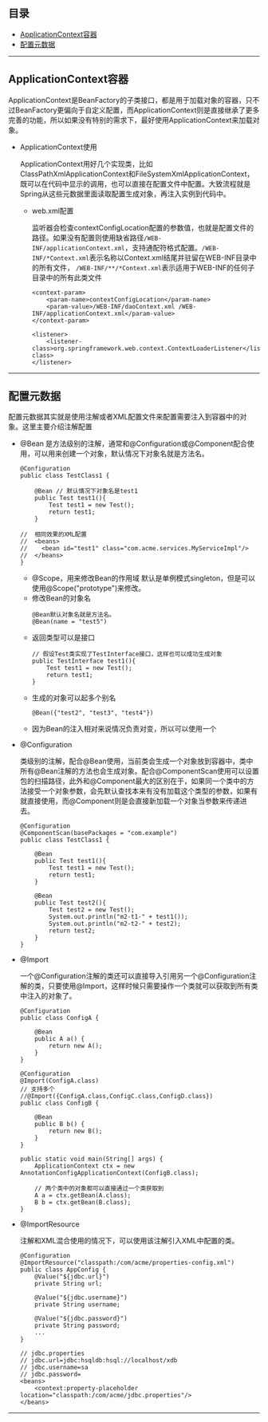 
## 目录
<!-- TOC -->
- [ApplicationContext容器](#ApplicationContext容器)
- [配置元数据](#配置元数据)
<!-- /TOC -->

---
## ApplicationContext容器
ApplicationContext是BeanFactory的子类接口，都是用于加载对象的容器，只不过BeanFactory更偏向于自定义配置，而ApplicationContext则是直接继承了更多完善的功能，所以如果没有特别的需求下，最好使用ApplicationContext来加载对象。
- ApplicationContext使用

  ApplicationContext用好几个实现类，比如ClassPathXmlApplicationContext和FileSystemXmlApplicationContext，既可以在代码中显示的调用，也可以直接在配置文件中配置。大致流程就是Spring从这些元数据里面读取配置生成对象，再注入实例到代码中。
  - web.xml配置

    监听器会检查contextConfigLocation配置的参数值，也就是配置文件的路径。如果没有配置则使用缺省路径```/WEB-INF/applicationContext.xml```，支持通配符格式配置。```/WEB-INF/*Context.xml```表示名称以Context.xml结尾并驻留在WEB-INF目录中的所有文件， ```/WEB-INF/**/*Context.xml```表示适用于WEB-INF的任何子目录中的所有此类文件
    ```
    <context-param>
        <param-name>contextConfigLocation</param-name>
        <param-value>/WEB-INF/daoContext.xml /WEB-INF/applicationContext.xml</param-value>
    </context-param>

    <listener>
        <listener-class>org.springframework.web.context.ContextLoaderListener</listener-class>
    </listener>
    ```

---

## 配置元数据
配置元数据其实就是使用注解或者XML配置文件来配置需要注入到容器中的对象。这里主要介绍注解配置
- @Bean
  是方法级别的注解，通常和@Configuration或@Component配合使用，可以用来创建一个对象，默认情况下对象名就是方法名。
  ```
  @Configuration
  public class TestClass1 {

      @Bean // 默认情况下对象名是test1
      public Test test1(){
          Test test1 = new Test();
          return test1;
      }

  //  相同效果的XML配置
  //  <beans>
  //    <bean id="test1" class="com.acme.services.MyServiceImpl"/>
  //  </beans>
  }
  ```
  - @Scope，用来修改Bean的作用域 
    默认是单例模式singleton，但是可以使用@Scope("prototype")来修改。
  - 修改Bean的对象名
    ```
    @Bean默认对象名就是方法名。
    @Bean(name = "test5")
    ```
  - 返回类型可以是接口
    ```
    // 假设Test类实现了TestInterface接口，这样也可以成功生成对象
    public TestInterface test1(){
        Test test1 = new Test();
        return test1;
    }
    ```
  - 生成的对象可以起多个别名
    ```
    @Bean({"test2", "test3", "test4"})
    ```
  - 因为Bean的注入相对来说情况负责对变，所以可以使用一个

- @Configuration

  类级别的注解，配合@Bean使用，当前类会生成一个对象放到容器中，类中所有@Bean注解的方法也会生成对象。配合@ComponentScan使用可以设置包的扫描路径，此外和@Component最大的区别在于，如果同一个类中的方法接受一个对象参数，会先默认查找本来有没有加载这个类型的参数，如果有就直接使用，而@Component则是会直接新加载一个对象当参数来传递进去。
  ```
  @Configuration
  @ComponentScan(basePackages = "com.example")
  public class TestClass1 {

      @Bean 
      public Test test1(){
          Test test1 = new Test();
          return test1;
      }

      @Bean
      public Test test2(){
          Test test2 = new Test();
          System.out.println("m2-t1-" + test1());
          System.out.println("m2-t2-" + test2);
          return test2;
      }
  }
  ```
- @Import

  一个@Configuration注解的类还可以直接导入引用另一个@Configuration注解的类，只要使用@Import，这样时候只需要操作一个类就可以获取到所有类中注入的对象了。
  ```
  @Configuration
  public class ConfigA {

      @Bean
      public A a() {
          return new A();
      }
  }

  @Configuration
  @Import(ConfigA.class)
  // 支持多个
  //@Import({ConfigA.class,ConfigC.class,ConfigD.class})
  public class ConfigB {

      @Bean
      public B b() {
          return new B();
      }
  }

  public static void main(String[] args) {
      ApplicationContext ctx = new AnnotationConfigApplicationContext(ConfigB.class);

      // 两个类中的对象都可以直接通过一个类获取到
      A a = ctx.getBean(A.class);
      B b = ctx.getBean(B.class);
  }
  ```

- @ImportResource

  注解和XML混合使用的情况下，可以使用该注解引入XML中配置的类。
  ```
  @Configuration
  @ImportResource("classpath:/com/acme/properties-config.xml")
  public class AppConfig {
      @Value("${jdbc.url}")
      private String url;

      @Value("${jdbc.username}")
      private String username;

      @Value("${jdbc.password}")
      private String password;
      ...
  }

  // jdbc.properties
  // jdbc.url=jdbc:hsqldb:hsql://localhost/xdb
  // jdbc.username=sa
  // jdbc.password=
  <beans>
      <context:property-placeholder location="classpath:/com/acme/jdbc.properties"/>
  </beans>
  ```

---

